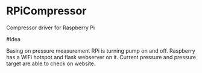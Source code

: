 # RPiCompressor
Compressor driver for Raspberry Pi

#Idea

Basing on pressure measurement RPi is turning pump on and off.
Raspberry has a WiFi hotspot and flask webserver on it.
Current pressure and pressure target are able to check on website.
